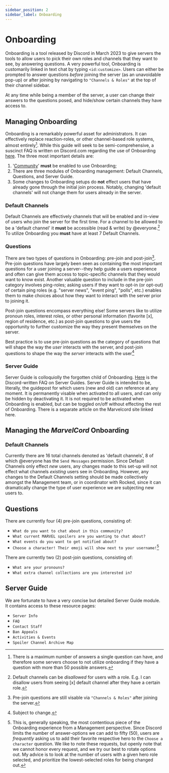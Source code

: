 ```yaml
---
sidebar_position: 2
sidebar_label: Onboarding
---
```


# Onboarding
Onboarding is a tool released by Discord in March 2023 to give servers the tools to allow users to pick their own roles and channels that they want to see, by answering questions. A very powerful tool, Onboarding is customarily linked in text chat by typing `<id:customize>`. Users can either be prompted to answer questions *before* joining the server (as an unavoidable pop-up) or after joining by navigating to `"Channels & Roles"` at the top of their channel sidebar. 

At any time while being a member of the server, a user can change their answers to the questions posed, and hide/show certain channels they have access to.

## Managing Onboarding
Onboarding is a remarkably powerful asset for administrators. It can effectively replace reaction-roles, or other channel-based role systems, almost entirely[^1]. While this guide will seek to be semi-comprehensive, a suscinct FAQ is written on Discord.com regarding the use of Onboarding [here](https://support.discord.com/hc/en-us/articles/11074987197975-Community-Onboarding-FAQ). 
The three most important details are:
  1) '[Community](https://support.discord.com/hc/en-us/articles/360047132851-Enabling-Your-Community-Server)' **must** be enabled to use Onboarding;
  2) There are three modules of Onboarding management: Default Channels, Questions, and Server Guide.
  3) Some changes to Onboarding setups do **not** effect users that have already gone through the initial join process. Notably, changing 'default channels' will not change them for users already in the server.

### Default Channels
Default Channels are effectively channels that will be enabled and in-view of users who join the server for the first time. For a channel to be allowed to be a 'default channel' it **must** be accessible (read & write) by @everyone.[^2] To utilize Onboarding you __must__ have at least 7 Default Channels.

### Questions
There are two types of questions in Onboarding: pre-join and post-join[^3]. Pre-join questions have largely been seen as containing the most important questions for a user joining a server--they help guide a users experience and often can give them access to topic-specific channels that they would want to know exist. Another valuable question to include in the pre-join category involves ping-roles; asking users if they want to opt-in (or opt-out) of certain ping roles (e.g. "server news", "event ping", "polls", etc.) enables them to make choices about how they want to interact with the server prior to joining it.

Post-join questions encompass everything else! Some servers like to utilize pronoun roles, interest roles, or other personal information (favorite [x], region of residence, etc.) as post-join questions to give users the opportunity to further customize the way they present themselves on the server. 

Best practice is to use pre-join questions as the category of questions that will shape the way the *user* interacts with the server, and post-join questions to shape the way the *server* interacts with the user[^4]

### Server Guide
Server Guide is colloquiolly the forgotten child of Onboarding. [Here](https://support.discord.com/hc/en-us/articles/13497665141655-Server-Guide-FAQ) is the Discord-written FAQ on Server Guides. Server Guide is intended to be, literally, the guidepost for which users (new and old) can reference at any moment. It is permanently visable when activated to all users, and can only be hidden by deactivating it. It is not required to be activated when Onboarding is enabled, but can be toggled on/off without effecting the rest of Onboarding. There is a separate article on the Marvelcord site linked here.

## Managing the *MarvelCord* Onboarding
### Default Channels
Currently there are 16 total channels denoted as 'default channels', 8 of which @everyone has the `Send Messages` permission. Since Default Channels only effect *new* users, any changes made to this set-up will not effect what channels *existing* users see in Onboarding. However, any changes to the Default Channels setting should be made collectively amongst the Management team, or in coordinator with Rocked, since it can dramatically change the type of user experience we are subjecting new users to.

## Questions
There are currently four (4) pre-join questions, consisting of:
- `What do you want to chat about in this community?`
- `What current MARVEL spoilers are you wanting to chat about?`
- `What events do you want to get notified about?`
- `Choose a character! Their emoji will show next to your username!`[^5]

There are currently two (2) post-join questions, consisting of:
- `What are your pronouns?`
- `What extra channel collections are you interested in?`

## Server Guide
We are fortunate to have a very concise but detailed Server Guide module. It contains access to these resource pages:
- `Server Info`
- `FAQ`
- `Contact Staff`
- `Ban Appeals`
- `Activities & Events`
- `Spoiler Channel Archive Map`

[^1]: There is a maximum number of answers a single question can have, and therefore some servers choose to not utilize onboarding if they have a question with more than 50 possible answers.
[^2]: Default channels can be *disallowed* for users with a role. E.g. I can disallow users from seeing [x] default channel after they have a certain role.
[^3]: Pre-join questions are still visable via `"Channels & Roles"` after joining the server.
[^4]: Subject to change.
[^5]: This is, generally speaking, the most contentious piece of the Onboarding experience from a Management perspective. Since Discord limits the number of answer-options we can add to fifty (50), users are *frequently* asking us to add their favorite respective hero to the `Choose a character` question. We like to note these requests, but openly note that we cannot honor every request, and we try our best to rotate options out. My advice is to look at the number of users with a given hero role selected, and prioritize the lowest-selected roles for being changed out.

